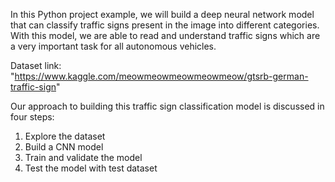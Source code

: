 In this Python project example, we will build a deep neural network model that can classify traffic signs present in the image into different categories. With this model, we are able to read and understand traffic signs which are a very important task for all autonomous vehicles.

Dataset link: "https://www.kaggle.com/meowmeowmeowmeowmeow/gtsrb-german-traffic-sign"

Our approach to building this traffic sign classification model is discussed in four steps:

1. Explore the dataset
2. Build a CNN model
3. Train and validate the model
4. Test the model with test dataset
